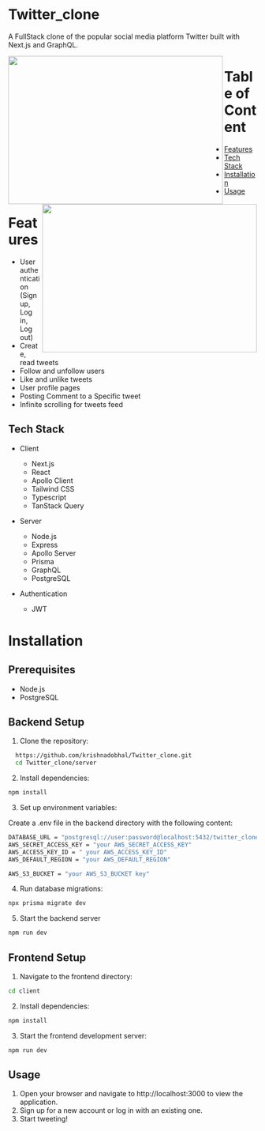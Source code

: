 # Twitter_clone

A FullStack clone of the popular social media platform Twitter built with Next.js and GraphQL.

<div>
  
<p><img align="left" src="https://github.com/user-attachments/assets/3f0f113d-7035-48fd-adcd-24b05a8596c5" width="435" height="300"/></p>
<p><img align="right" src="https://github.com/user-attachments/assets/2921ec1c-99c7-4163-bbb1-2275198739bf" width="435" height="300"/></p>

</div>

# Table of Content
  - [Features](features)
  - [Tech Stack](tech)
  - [Installation](installation)
  - [Usage](use)
    
<a name="features"><a/>
# Features

- User authentication (Sign up, Log in, Log out)
- Create, read tweets 
- Follow and unfollow users 
- Like and unlike tweets 
- User profile pages
- Posting Comment to a Specific tweet 
- Infinite scrolling for tweets feed

<a name="tech"><a/>
## Tech Stack

* Client

  * Next.js
  * React
  * Apollo Client
  * Tailwind CSS
  * Typescript
  * TanStack Query

* Server
 
  * Node.js
  * Express
  * Apollo Server
  * Prisma
  * GraphQL
  * PostgreSQL

* Authentication
  
  * JWT

<a name="installation"><a/>
# Installation

## Prerequisites
 * Node.js
 * PostgreSQL

## Backend Setup

1. Clone the repository:
```bash
  https://github.com/krishnadobhal/Twitter_clone.git
  cd Twitter_clone/server
```

2. Install dependencies:
```bash
npm install
```

3. Set up environment variables:

Create a .env file in the backend directory with the following content:

```bash
DATABASE_URL = "postgresql://user:password@localhost:5432/twitter_clone "
AWS_SECRET_ACCESS_KEY = "your AWS_SECRET_ACCESS_KEY"
AWS_ACCESS_KEY_ID = " your AWS_ACCESS_KEY_ID"
AWS_DEFAULT_REGION = "your AWS_DEFAULT_REGION"

AWS_S3_BUCKET = "your AWS_S3_BUCKET key"
```
4. Run database migrations:
```bash
npx prisma migrate dev
```
5. Start the backend server
```bash
npm run dev
```

## Frontend Setup
1. Navigate to the frontend directory:
```bash
cd client
```
2. Install dependencies:
```bash
npm install
```
3. Start the frontend development server:
```bash
npm run dev
```
<a name="use"><a/>
## Usage
1. Open your browser and navigate to http://localhost:3000 to view the application.
2. Sign up for a new account or log in with an existing one.
3. Start tweeting!
